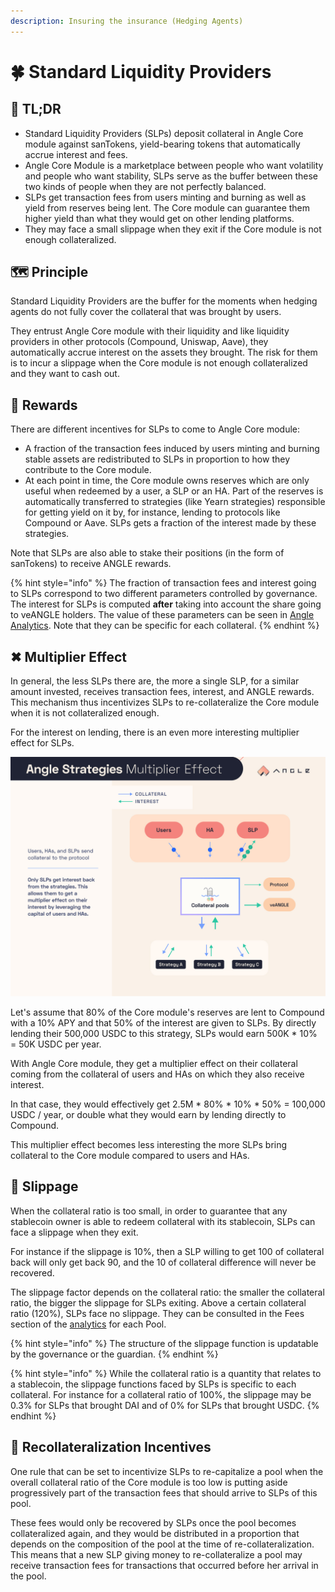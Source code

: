 ```yaml
---
description: Insuring the insurance (Hedging Agents)
---
```


# 🍀 Standard Liquidity Providers

## 🔎 TL;DR

- Standard Liquidity Providers (SLPs) deposit collateral in Angle Core module against sanTokens, yield-bearing tokens that automatically accrue interest and fees.
- Angle Core Module is a marketplace between people who want volatility and people who want stability, SLPs serve as the buffer between these two kinds of people when they are not perfectly balanced.
- SLPs get transaction fees from users minting and burning as well as yield from reserves being lent. The Core module can guarantee them higher yield than what they would get on other lending platforms.
- They may face a small slippage when they exit if the Core module is not enough collateralized.

## 🗺️ Principle

Standard Liquidity Providers are the buffer for the moments when hedging agents do not fully cover the collateral that was brought by users.

They entrust Angle Core module with their liquidity and like liquidity providers in other protocols (Compound, Uniswap, Aave), they automatically accrue interest on the assets they brought. The risk for them is to incur a slippage when the Core module is not enough collateralized and they want to cash out.

## 🎁 Rewards

There are different incentives for SLPs to come to Angle Core module:

- A fraction of the transaction fees induced by users minting and burning stable assets are redistributed to SLPs in proportion to how they contribute to the Core module.
- At each point in time, the Core module owns reserves which are only useful when redeemed by a user, a SLP or an HA. Part of the reserves is automatically transferred to strategies (like Yearn strategies) responsible for getting yield on it by, for instance, lending to protocols like Compound or Aave. SLPs gets a fraction of the interest made by these strategies.

Note that SLPs are also able to stake their positions (in the form of sanTokens) to receive ANGLE rewards.

{% hint style="info" %}
The fraction of transaction fees and interest going to SLPs correspond to two different parameters controlled by governance. The interest for SLPs is computed **after** taking into account the share going to veANGLE holders. The value of these parameters can be seen in [Angle Analytics](https://analytics.angle.money). Note that they can be specific for each collateral.
{% endhint %}

## ✖ Multiplier Effect

In general, the less SLPs there are, the more a single SLP, for a similar amount invested, receives transaction fees, interest, and ANGLE rewards. This mechanism thus incentivizes SLPs to re-collateralize the Core module when it is not collateralized enough.

For the interest on lending, there is an even more interesting multiplier effect for SLPs.

![Multiplier Effect for SLPs](../../.gitbook/assets/slp-multiplier-effect.jpg)

Let's assume that 80% of the Core module's reserves are lent to Compound with a 10% APY and that 50% of the interest are given to SLPs. By directly lending their 500,000 USDC to this strategy, SLPs would earn 500K \* 10% = 50K USDC per year.

With Angle Core module, they get a multiplier effect on their collateral coming from the collateral of users and HAs on which they also receive interest.

In that case, they would effectively get 2.5M \* 80% \* 10% \* 50% = 100,000 USDC / year, or double what they would earn by lending directly to Compound.

This multiplier effect becomes less interesting the more SLPs bring collateral to the Core module compared to users and HAs.

## 🥅 Slippage

When the collateral ratio is too small, in order to guarantee that any stablecoin owner is able to redeem collateral with its stablecoin, SLPs can face a slippage when they exit.

For instance if the slippage is 10%, then a SLP willing to get 100 of collateral back will only get back 90, and the 10 of collateral difference will never be recovered.

The slippage factor depends on the collateral ratio: the smaller the collateral ratio, the bigger the slippage for SLPs exiting. Above a certain collateral ratio (120%), SLPs face no slippage. They can be consulted in the Fees section of the [analytics](https://analytics.angle.money/USDC/EUR) for each Pool.

{% hint style="info" %}
The structure of the slippage function is updatable by the governance or the guardian.
{% endhint %}

{% hint style="info" %}
While the collateral ratio is a quantity that relates to a stablecoin, the slippage functions faced by SLPs is specific to each collateral. For instance for a collateral ratio of 100%, the slippage may be 0.3% for SLPs that brought DAI and of 0% for SLPs that brought USDC.
{% endhint %}

## 🏦 Recollateralization Incentives

One rule that can be set to incentivize SLPs to re-capitalize a pool when the overall collateral ratio of the Core module is too low is putting aside progressively part of the transaction fees that should arrive to SLPs of this pool.

These fees would only be recovered by SLPs once the pool becomes collateralized again, and they would be distributed in a proportion that depends on the composition of the pool at the time of re-collateralization. This means that a new SLP giving money to re-collateralize a pool may receive transaction fees for transactions that occurred before her arrival in the pool.
